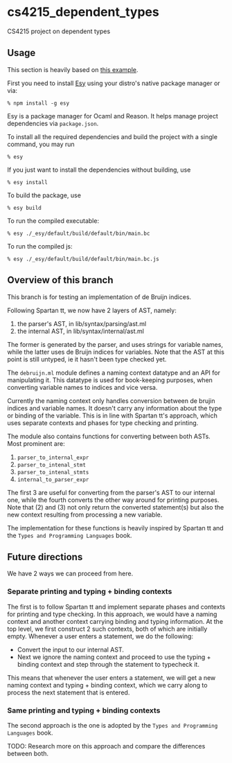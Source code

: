 # cs4215_dependent_types
CS4215 project on dependent types

## Usage
This section is heavily based on [this example](https://github.com/esy-ocaml/hello-ocaml).

First you need to install [Esy](https://esy.sh/en/) using your distro's native
package manager or via:
```console
% npm install -g esy
```

Esy is a package manager for Ocaml and Reason. It helps manage project
dependencies via `package.json`.

To install all the required dependencies and build the project with a single
command, you may run
```console
% esy
```

If you just want to install the dependencies without building, use
```console
% esy install
```

To build the package, use
```console
% esy build
```

To run the compiled executable:
```console
% esy ./_esy/default/build/default/bin/main.bc
```

To run the compiled js:
```console
% esy ./_esy/default/build/default/bin/main.bc.js
```

## Overview of this branch
This branch is for testing an implementation of de Bruijn indices.

Following Spartan tt, we now have 2 layers of AST, namely:
1. the parser's AST, in lib/syntax/parsing/ast.ml
2. the internal AST, in lib/syntax/internal/ast.ml

The former is generated by the parser, and uses strings for variable names,
while the latter uses de Bruijn indices for variables. Note that the AST at this
point is still untyped, ie it hasn't been type checked yet.

The `debruijn.ml` module defines a naming context datatype and an API for
manipulating it. This datatype is used for book-keeping purposes, when converting
variable names to indices and vice versa.

Currently the naming context only handles conversion between de brujin indices
and variable names. It doesn't carry any information about the type or binding
of the variable. This is in line with Spartan tt's approach, which uses separate
contexts and phases for type checking and printing.

The module also contains functions for converting between both ASTs. Most
prominent are:
1. `parser_to_internal_expr`
2. `parser_to_intenal_stmt` 
3. `parser_to_intenal_stmts` 
4. `internal_to_parser_expr`

The first 3 are useful for converting from the parser's AST to our internal one,
while the fourth converts the other way around for printing purposes.
Note that (2) and (3) not only return the converted statement(s) but also the
new context resulting from processing a new variable.

The implementation for these functions is heavily inspired by Spartan tt and
the `Types and Programming Languages` book.

## Future directions
We have 2 ways we can proceed from here.

### Separate printing and typing + binding contexts
The first is to follow Spartan tt and implement separate phases and contexts for
printing and type checking. In this approach, we would have a naming context
and another context carrying binding and typing information.
At the top level, we first construct 2 such contexts, both of which are initially
empty. Whenever a user enters a statement, we do the following:
- Convert the input to our internal AST.
- Next we ignore the naming context and proceed to use the typing + binding context
and step through the statement to typecheck it.

This means that whenever the user enters a statement, we will get a new naming
context and typing + binding context, which we carry along to process the next
statement that is entered.

### Same printing and typing + binding contexts
The second approach is the one is adopted by the `Types and Programming Languages`
book.

TODO: Research more on this approach and compare the differences between both.
